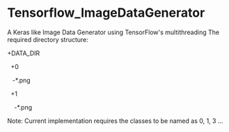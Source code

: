 # Tensorflow_ImageDataGenerator
A Keras like Image Data Generator using TensorFlow's multithreading
The required directory structure:


+DATA_DIR

&nbsp; +0

&nbsp; &nbsp;-*.png 
   
&nbsp; +1
 
&nbsp; &nbsp; -*.png
   
Note: Current implementation requires the classes to be named as 0, 1, 3 ...
